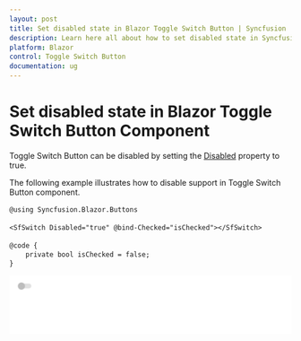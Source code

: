 ```yaml
---
layout: post
title: Set disabled state in Blazor Toggle Switch Button | Syncfusion
description: Learn here all about how to set disabled state in Syncfusion Blazor Toggle Switch Button component and more.
platform: Blazor
control: Toggle Switch Button 
documentation: ug
---
```


# Set disabled state in Blazor Toggle Switch Button Component

Toggle Switch Button can be disabled by setting the [Disabled](https://help.syncfusion.com/cr/blazor/Syncfusion.Blazor.Buttons.SfSwitch-1.html) property to true.

The following example illustrates how to disable support in Toggle Switch Button component.

```cshtml
@using Syncfusion.Blazor.Buttons

<SfSwitch Disabled="true" @bind-Checked="isChecked"></SfSwitch>

@code {
    private bool isChecked = false;
}

```

![Blazor Toggle Switch Button in Disable State](./../images/blazor-toggle-switch-button-disable-state.png)